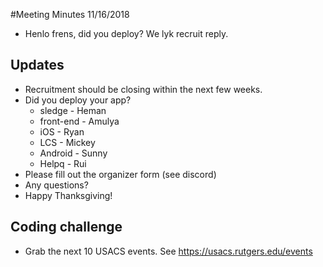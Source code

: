 #Meeting Minutes 11/16/2018 

- Henlo frens, did you deploy? We lyk recruit reply. 

## Updates 

- Recruitment should be closing within the next few weeks. 
- Did you deploy your app? 
  - sledge - Heman 
  - front-end - Amulya 
  - iOS - Ryan 
  - LCS - Mickey
  - Android - Sunny 
  - Helpq - Rui
- Please fill out the organizer form (see discord) 
- Any questions?
- Happy Thanksgiving! 

## Coding challenge 

- Grab the next 10 USACS events. See https://usacs.rutgers.edu/events
